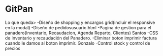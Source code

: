 # GitPan

Lo que queda>
-Diseño de shopping y encargos grid(incluir el responsive en la modal)
-Diseño de pedidosusuario.html
-Pagina de gestion para el panadero(Inventario, Recaudacion, Agenda Reparto, Clientes) Santos
-CSS de Inventario y recaudación del Panadero.
-Eliminar boton imprimir factura cuando le damos al boton imprimir. Gonzalo
-Control stock y control de precios

